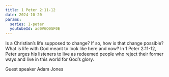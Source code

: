 ```yaml
---
title: 1 Peter 2:11-12
date: 2024-10-20
params:
  series: 1-peter
  youtubeId: ad0VGO0SF0E
---
```


Is a Christian’s life supposed to change? If so, how is that change possible? What is life with God meant to look like here and now? In 1 Peter 2:11-12, Peter urges his listeners to live as redeemed people who reject their former ways and live in this world for God’s glory.

Guest speaker Adam Jones
